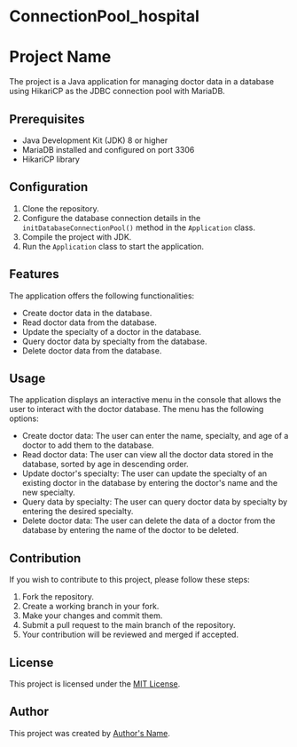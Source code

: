 # ConnectionPool_hospital

# Project Name

The project is a Java application for managing doctor data in a database using HikariCP as the JDBC connection pool with MariaDB.

## Prerequisites

- Java Development Kit (JDK) 8 or higher
- MariaDB installed and configured on port 3306
- HikariCP library

## Configuration

1. Clone the repository.
2. Configure the database connection details in the `initDatabaseConnectionPool()` method in the `Application` class.
3. Compile the project with JDK.
4. Run the `Application` class to start the application.

## Features

The application offers the following functionalities:

- Create doctor data in the database.
- Read doctor data from the database.
- Update the specialty of a doctor in the database.
- Query doctor data by specialty from the database.
- Delete doctor data from the database.

## Usage

The application displays an interactive menu in the console that allows the user to interact with the doctor database. The menu has the following options:

- Create doctor data: The user can enter the name, specialty, and age of a doctor to add them to the database.
- Read doctor data: The user can view all the doctor data stored in the database, sorted by age in descending order.
- Update doctor's specialty: The user can update the specialty of an existing doctor in the database by entering the doctor's name and the new specialty.
- Query data by specialty: The user can query doctor data by specialty by entering the desired specialty.
- Delete doctor data: The user can delete the data of a doctor from the database by entering the name of the doctor to be deleted.

## Contribution

If you wish to contribute to this project, please follow these steps:

1. Fork the repository.
2. Create a working branch in your fork.
3. Make your changes and commit them.
4. Submit a pull request to the main branch of the repository.
5. Your contribution will be reviewed and merged if accepted.

## License

This project is licensed under the [MIT License](LICENSE).

## Author

This project was created by [Author's Name](https://github.com/authorname).
